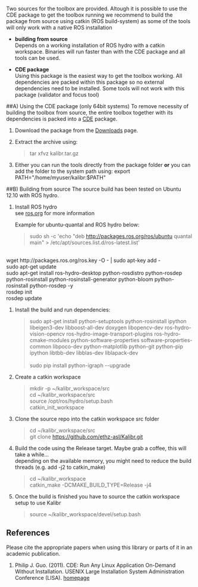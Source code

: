 Two sources for the toolbox are provided. Altough it is possible to use the CDE package to get the toolbox running we recommend to build the package from source using catkin (ROS build-system) as some of the tools will only work with a native ROS installation

* **building from source**<br>
    Depends on a working installation of ROS hydro with a catkin workspace. Binaries will run faster than with the CDE package and all tools can be used.

* **CDE package**<br>
    Using this package is the easiest way to get the toolbox working. All dependencies are packed within this package so no external dependencies need to be installed. Some tools will not work with this package (validator and focus tool)


##A) Using the CDE package (only 64bit systems)
To remove necessity of building the toolbox from source, the entire toolbox together with its dependencies is packed into a [CDE](#guo) package. 

1. Download the package from the [Downloads](downloads) page.

1. Extract the archive using:

    > tar xfvz kalibr.tar.gz

1. Either you can run the tools directly from the package folder
    **or**
    you can add the folder to the system path using:
    export PATH="/home/myuser/kalibr:$PATH"

##B) Building from source
The source build has been tested on Ubuntu 12.10 with ROS hydro.

1. Install ROS hydro <br>
    see [ros.org](http://wiki.ros.org/ROS/Installation) for more information

    Example for ubuntu-quantal and ROS hydro below:

    >sudo sh -c 'echo "deb http://packages.ros.org/ros/ubuntu quantal main" > /etc/apt/sources.list.d/ros-latest.list'
<br>
    wget http://packages.ros.org/ros.key -O - | sudo apt-key add - <br>
    sudo apt-get update  <br>
    sudo apt-get install ros-hydro-desktop python-rosdistro python-rosdep python-rosinstall python-rosinstall-generator python-bloom python-rosinstall python-rosdep -y <br>
    rosdep init <br>
    rosdep update <br>

1. Install the build and run dependencies:

    >sudo apt-get install python-setuptools python-rosinstall ipython libeigen3-dev libboost-all-dev doxygen libopencv-dev ros-hydro-vision-opencv ros-hydro-image-transport-plugins ros-hydro-cmake-modules python-software-properties software-properties-common libpoco-dev python-matplotlib python-git python-pip ipython libtbb-dev libblas-dev liblapack-dev <br> <br>
    sudo pip install python-igraph --upgrade

1. Create a catkin workspace<br>

    >mkdir -p ~/kalibr_workspace/src <br>
    cd ~/kalibr_workspace/src <br>
    source /opt/ros/hydro/setup.bash <br>
    catkin_init_workspace <br>

1. Clone the source repo into the catkin workspace src folder <br>
    >cd ~/kalibr_workspace/src <br>
    git clone https://github.com/ethz-asl/Kalibr.git

1. Build the code using the Release target. Maybe grab a coffee, this will take a while... <br>
    depending on the available memory, you might need to reduce the build threads (e.g. add -j2 to catkin_make) <br>

    > cd ~/kalibr_workspace <br>
    catkin_make -DCMAKE_BUILD_TYPE=Release -j4

1. Once the build is finished you have to source the catkin workspace setup to use Kalibr
    > source ~/kalibr_workspace/devel/setup.bash

## References
Please cite the appropriate papers when using this library or parts of it in an academic publication.

1. <a name="guo"></a> Philip J. Guo. (2011). CDE: Run Any Linux Application On-Demand Without Installation.  USENIX Large Installation System Administration Conference (LISA). [homepage](http://www.pgbovine.net/cde.html)